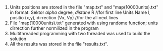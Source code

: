 1. Units positions are stored in the file "map.txt" and "map(10000units).txt" in format:
Sektor _alpha_ degree, _distane_ R   //for first line
Units Name I, positio (x,y), dirrection (Vx, Vy)  //for the all next lines
2. File "map(10000units).txt" generated with using randome function; units dirrection further normilized in the program
3. Multithreaded programming with two threaded was used to build the solution
4. All the results was stored in the file "results.txt".
